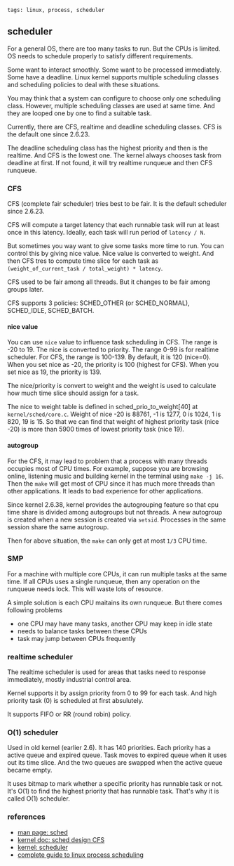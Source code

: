 ```metadata
tags: linux, process, scheduler
```

## scheduler

For a general OS, there are too many tasks to run. But the CPUs is limited. OS needs
 to schedule properly to satisfy different requirements.

Some want to interact smoothly. Some want to be processed immediately. Some have a
 deadline. Linux kernel supports multiple scheduling classes and scheduling policies
 to deal with these situations.

You may think that a system can configure to choose only one scheduling class. However,
 multiple scheduling classes are used at same time. And they are looped one by one to
 find a suitable task.

Currently, there are CFS, realtime and deadline scheduling classes. CFS is the default
 one since 2.6.23.

The deadline scheduling class has the highest priority and then is the realtime. And CFS
 is the lowest one. The kernel always chooses task from deadline at first. If not found,
  it will try realtime runqueue and then CFS runqueue.

### CFS
CFS (complete fair scheduler) tries best to be fair. It is the default scheduler since 2.6.23.

CFS will compute a target latency that each runnable task will run at least once in this
 latency. Ideally, each task will run period of `latency / N`.

But sometimes you way want to give some tasks more time to run. You can control this by giving
 nice value. Nice value is converted to weight. And then CFS tres to compute time slice for
 each task as `(weight_of_current_task / total_weight) * latency`.

CFS used to be fair among all threads. But it changes to be fair among groups later.

CFS supports 3 policies: SCHED_OTHER (or SCHED_NORMAL), SCHED_IDLE, SCHED_BATCH.

#### nice value
You can use `nice` value to influence task scheduling in CFS. The range is -20 to 19.
 The nice is converted to priority. The range 0-99 is for realtime scheduler. For CFS,
 the range is 100-139. By default, it is 120 (nice=0). When you set nice as -20, the
  priority is 100 (highest for CFS). When you set nice as 19, the priority is 139.

The nice/priority is convert to weight and the weight is used to calculate how much time
 slice should assign for a task.

The nice to weight table is defined in sched_prio_to_weight[40] at `kernel/sched/core.c`.
Weight of nice -20 is 88761, -1 is 1277, 0 is 1024, 1 is 820, 19 is 15. So that we can
 find that weight of highest priority task (nice -20) is more than 5900 times of lowest
 priority task (nice 19).

#### autogroup
For the CFS, it may lead to problem that a process with many threads occupies most of
 CPU times. For example, suppose you are browsing online, listening music and building
 kernel in the terminal using `make -j 16`. Then the `make` will get most of CPU since
 it has much more threads than other applications. It leads to bad experience for other
 applications.

Since kernel 2.6.38, kernel provides the autogrouping feature so that cpu time share is
 divided among autogroups but not threads. A new autogroup is created when a new session
 is created via `setsid`. Processes in the same session share the same autogroup.

Then for above situation, the `make` can only get at most `1/3` CPU time.

### SMP
For a machine with multiple core CPUs, it can run multiple tasks at the same time. If all
 CPUs uses a single runqueue, then any operation on the runqueue needs lock. This will
 waste lots of resource.

A simple solution is each CPU maitains its own runqueue. But there comes following problems

- one CPU may have many tasks, another CPU may keep in idle state
- needs to balance tasks between these CPUs
- task may jump between CPUs frequently

### realtime scheduler
The realtime scheduler is used for areas that tasks need to response immediately, mostly
 industrial control area.

Kernel supports it by assign priority from 0 to 99 for each task. And high priority task (0)
 is scheduled at first absulutely.

It supports FIFO or RR (round robin) policy.

### O(1) scheduler
Used in old kernel (earlier 2.6). It has 140 priorities. Each priority has a active queue
 and expired queue. Task moves to expired queue when it uses out its time slice. And the two
 queues are swapped when the active queue became empty.

It uses bitmap to mark whether a specific priority has runnable task or not. It's O(1) to
 find the highest priority that has runnable task. That's why it is called O(1) scheduler.

### references
- [man page: sched](https://man7.org/linux/man-pages/man7/sched.7.html)
- [kernel doc: sched design CFS](https://www.kernel.org/doc/html/latest/scheduler/sched-design-CFS.html)
- [kernel: scheduler](https://helix979.github.io/jkoo/post/os-scheduler/)
- [complete guide to linux process scheduling](https://trepo.tuni.fi/bitstream/handle/10024/96864/GRADU-1428493916.pdf)

